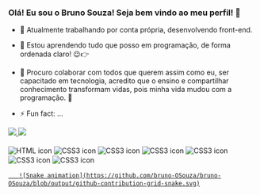 ### Olá! Eu sou o Bruno Souza! Seja bem vindo ao meu perfil! 👋

<!--
**Bruno-OSouza/Bruno-OSouza** is a ✨ _special_ ✨ repository because its `README.md` (this file) appears on your GitHub profile.

Here are some ideas to get you started:
-->

- 🔭 Atualmente trabalhando por conta própria, desenvolvendo front-end.
- 🌱 Estou aprendendo tudo que posso em programação, de forma ordenada claro! 😉👉
- 🤝 Procuro colaborar com todos que querem assim como eu, ser capacitado em tecnologia, 
     acredito que o ensino e compartilhar conhecimento transformam vidas, pois minha vida mudou com a programação. 🚀

- ⚡ Fun fact: ...

<div>
  <a href="https://github.com/Bruno-OSouza">
  <img height="180em" src="https://github-readme-stats.vercel.app/api?username=bruno-OSouza&show_icons=true&theme=github_dark&include_all_commits=true&count_private=true"/>
  <img height="180em" src="https://github-readme-stats.vercel.app/api/top-langs/?username=bruno-OSouza&layout=compact&langs_count=16&theme=github_dark"/>
</div>  

  <div style="display: inline-block"><br>
    <img align="center" alt="HTML icon" width="50px" height="50px" src="https://cdn.jsdelivr.net/gh/devicons/devicon/icons/html5/html5-original-wordmark.svg" />
    <img align="center" alt="CSS3 icon" width="50px" height="50px" src="https://cdn.jsdelivr.net/gh/devicons/devicon/icons/css3/css3-original-wordmark.svg" />
    <img align="center" alt="CSS3 icon" width="50px" height="50px" src="https://cdn.jsdelivr.net/gh/devicons/devicon/icons/javascript/javascript-original.svg" />
    <img align="center" alt="CSS3 icon" width="50px" height="50px" src="https://cdn.jsdelivr.net/gh/devicons/devicon/icons/bootstrap/bootstrap-original.svg" />
    <img align="center" alt="CSS3 icon" width="50px" height="50px" src="https://cdn.jsdelivr.net/gh/devicons/devicon/icons/jquery/jquery-original-wordmark.svg" />
    <img align="center" alt="CSS3 icon" width="50px" height="50px" src="https://cdn.jsdelivr.net/gh/devicons/devicon/icons/react/react-original-wordmark.svg" />
    <img align="center" alt="CSS3 icon" width="50px" height="50px" src="https://cdn.jsdelivr.net/gh/devicons/devicon/icons/figma/figma-original.svg" />
  
  </div>
     
       ![Snake animation](https://github.com/bruno-OSouza/bruno-OSouza/blob/output/github-contribution-grid-snake.svg)
